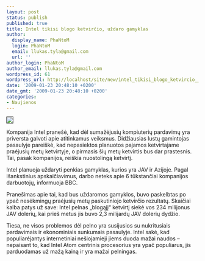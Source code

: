 ```yaml
---
layout: post
status: publish
published: true
title: Intel tikisi blogo ketvirčio, uždaro gamyklas
author:
  display_name: PhaNtoM
  login: PhaNtoM
  email: llukas.tyla@gmail.com
  url: ''
author_login: PhaNtoM
author_email: llukas.tyla@gmail.com
wordpress_id: 61
wordpress_url: http://localhost/site/new/intel_tikisi_blogo_ketvircio__uzdaro_gamyklas/
date: '2009-01-23 20:48:10 +0200'
date_gmt: '2009-01-23 20:48:10 +0200'
categories:
- Naujienos
---
```

<div class="imgright"><img src="http://tbn3.google.com/images?q=tbn:8osLad9DmtC9cM:http://www.pcper.com/images/reviews/353/wafer.jpg" border="1" /></div>
<p>Kompanija Intel pranešė, kad dėl sumažėjusių kompiuterių pardavimų yra priversta galvoti apie atitinkamus veiksmus. Didžiausias lustų gamintojas pasaulyje pareiškė, kad nepasiektos planuotos pajamos ketvirtajame praėjusių metų ketvirtyje, o pirmasis šių metų ketvirtis bus dar prastesnis. Tai, pasak kompanijos, reiškia nuostolingą ketvirtį.</p>
<p>Intel planuoja uždaryti penkias gamyklas, kurios yra JAV ir Azijoje. Pagal išankstinius apskaičiavimus, darbo neteks apie 6 tūkstančiai kompanijos darbuotojų, informuoja BBC.</p>
<p>Pranešimas apie tai, kad bus uždaromos gamyklos, buvo paskelbtas po ypač nesėkmingų praėjusių metų paskutiniojo ketvirčio rezultatų. Skaičiai kalba patys už save: Intel pelnas „blogąjį“ ketvirtį siekė vos 234 milijonus JAV dolerių, kai prieš metus jis buvo 2,3 milijardų JAV dolerių dydžio.</p>
<p>Tiesa, ne visos problemos dėl pelno yra susijusios su nukritusiais pardavimais ir ekonominiais sunkumais pasaulyje. Intel sakė, kad populiarėjantys internetiniai nešiojamieji jiems duoda mažai naudos – nepaisant to, kad Intel Atom centrinis procesorius yra ypač populiarus, jis parduodamas už mažą kainą ir yra mažai pelningas.<br /></p>
